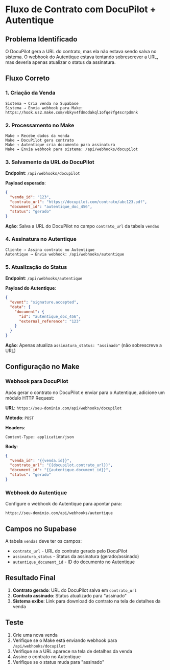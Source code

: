 # Fluxo de Contrato com DocuPilot + Autentique

## Problema Identificado
O DocuPilot gera a URL do contrato, mas ela não estava sendo salva no sistema. O webhook do Autentique estava tentando sobrescrever a URL, mas deveria apenas atualizar o status da assinatura.

## Fluxo Correto

### 1. Criação da Venda
```
Sistema → Cria venda no Supabase
Sistema → Envia webhook para Make: https://hook.us2.make.com/vbkyv4fdmodakql1ofqe7fg4scrpdmnk
```

### 2. Processamento no Make
```
Make → Recebe dados da venda
Make → DocuPilot gera contrato
Make → Autentique cria documento para assinatura
Make → Envia webhook para sistema: /api/webhooks/docupilot
```

### 3. Salvamento da URL do DocuPilot
**Endpoint**: `/api/webhooks/docupilot`

**Payload esperado**:
```json
{
  "venda_id": "123",
  "contrato_url": "https://docupilot.com/contrato/abc123.pdf",
  "document_id": "autentique_doc_456",
  "status": "gerado"
}
```

**Ação**: Salva a URL do DocuPilot no campo `contrato_url` da tabela `vendas`

### 4. Assinatura no Autentique
```
Cliente → Assina contrato no Autentique
Autentique → Envia webhook: /api/webhooks/autentique
```

### 5. Atualização do Status
**Endpoint**: `/api/webhooks/autentique`

**Payload do Autentique**:
```json
{
  "event": "signature.accepted",
  "data": {
    "document": {
      "id": "autentique_doc_456",
      "external_reference": "123"
    }
  }
}
```

**Ação**: Apenas atualiza `assinatura_status: "assinado"` (não sobrescreve a URL)

## Configuração no Make

### Webhook para DocuPilot
Após gerar o contrato no DocuPilot e enviar para o Autentique, adicione um módulo HTTP Request:

**URL**: `https://seu-dominio.com/api/webhooks/docupilot`

**Método**: `POST`

**Headers**: 
```
Content-Type: application/json
```

**Body**:
```json
{
  "venda_id": "{{venda.id}}",
  "contrato_url": "{{docupilot.contrato_url}}",
  "document_id": "{{autentique.document_id}}",
  "status": "gerado"
}
```

### Webhook do Autentique
Configure o webhook do Autentique para apontar para:
```
https://seu-dominio.com/api/webhooks/autentique
```

## Campos no Supabase

A tabela `vendas` deve ter os campos:
- `contrato_url` - URL do contrato gerado pelo DocuPilot
- `assinatura_status` - Status da assinatura (gerado/assinado)
- `autentique_document_id` - ID do documento no Autentique

## Resultado Final

1. **Contrato gerado**: URL do DocuPilot salva em `contrato_url`
2. **Contrato assinado**: Status atualizado para "assinado"
3. **Sistema exibe**: Link para download do contrato na tela de detalhes da venda

## Teste

1. Crie uma nova venda
2. Verifique se o Make está enviando webhook para `/api/webhooks/docupilot`
3. Verifique se a URL aparece na tela de detalhes da venda
4. Assine o contrato no Autentique
5. Verifique se o status muda para "assinado" 